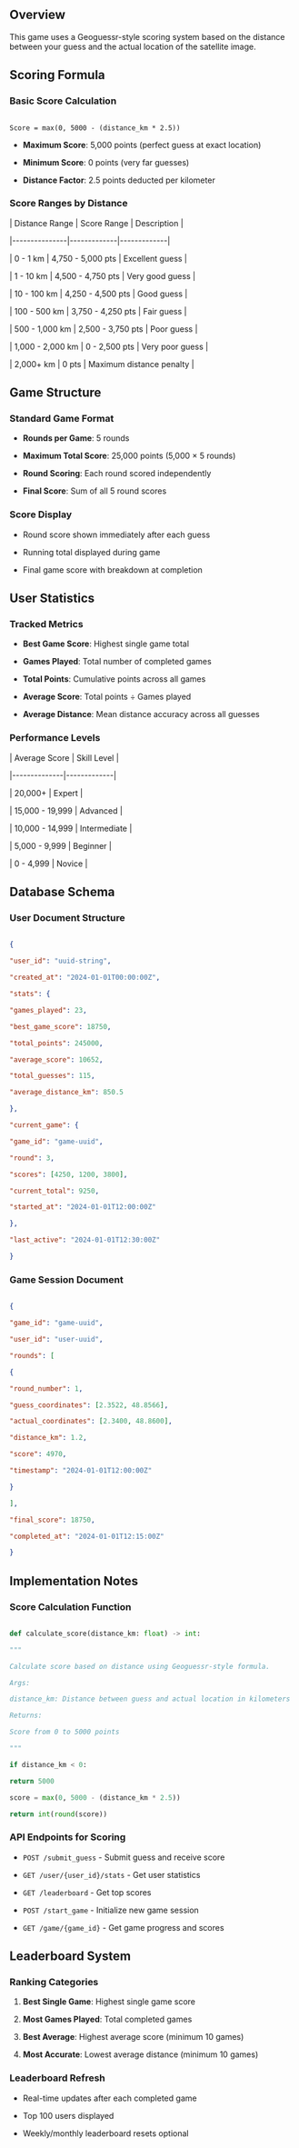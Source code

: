 
## Overview

This game uses a Geoguessr-style scoring system based on the distance between your guess and the actual location of the satellite image.

  

## Scoring Formula

  

### Basic Score Calculation

```

Score = max(0, 5000 - (distance_km * 2.5))

```

  

- **Maximum Score**: 5,000 points (perfect guess at exact location)

- **Minimum Score**: 0 points (very far guesses)

- **Distance Factor**: 2.5 points deducted per kilometer

  

### Score Ranges by Distance

  

| Distance Range | Score Range | Description |

|---------------|-------------|-------------|

| 0 - 1 km | 4,750 - 5,000 pts | Excellent guess |

| 1 - 10 km | 4,500 - 4,750 pts | Very good guess |

| 10 - 100 km | 4,250 - 4,500 pts | Good guess |

| 100 - 500 km | 3,750 - 4,250 pts | Fair guess |

| 500 - 1,000 km | 2,500 - 3,750 pts | Poor guess |

| 1,000 - 2,000 km | 0 - 2,500 pts | Very poor guess |

| 2,000+ km | 0 pts | Maximum distance penalty |

  

## Game Structure

  

### Standard Game Format

- **Rounds per Game**: 5 rounds

- **Maximum Total Score**: 25,000 points (5,000 × 5 rounds)

- **Round Scoring**: Each round scored independently

- **Final Score**: Sum of all 5 round scores

  

### Score Display

- Round score shown immediately after each guess

- Running total displayed during game

- Final game score with breakdown at completion

  

## User Statistics

  

### Tracked Metrics

- **Best Game Score**: Highest single game total

- **Games Played**: Total number of completed games

- **Total Points**: Cumulative points across all games

- **Average Score**: Total points ÷ Games played

- **Average Distance**: Mean distance accuracy across all guesses

  

### Performance Levels

| Average Score | Skill Level |

|--------------|-------------|

| 20,000+ | Expert |

| 15,000 - 19,999 | Advanced |

| 10,000 - 14,999 | Intermediate |

| 5,000 - 9,999 | Beginner |

| 0 - 4,999 | Novice |

  

## Database Schema

  

### User Document Structure

```json

{

"user_id": "uuid-string",

"created_at": "2024-01-01T00:00:00Z",

"stats": {

"games_played": 23,

"best_game_score": 18750,

"total_points": 245000,

"average_score": 10652,

"total_guesses": 115,

"average_distance_km": 850.5

},

"current_game": {

"game_id": "game-uuid",

"round": 3,

"scores": [4250, 1200, 3800],

"current_total": 9250,

"started_at": "2024-01-01T12:00:00Z"

},

"last_active": "2024-01-01T12:30:00Z"

}

```

  

### Game Session Document

```json

{

"game_id": "game-uuid",

"user_id": "user-uuid",

"rounds": [

{

"round_number": 1,

"guess_coordinates": [2.3522, 48.8566],

"actual_coordinates": [2.3400, 48.8600],

"distance_km": 1.2,

"score": 4970,

"timestamp": "2024-01-01T12:00:00Z"

}

],

"final_score": 18750,

"completed_at": "2024-01-01T12:15:00Z"

}

```

  

## Implementation Notes

  

### Score Calculation Function

```python

def calculate_score(distance_km: float) -> int:

"""

Calculate score based on distance using Geoguessr-style formula.

Args:

distance_km: Distance between guess and actual location in kilometers

Returns:

Score from 0 to 5000 points

"""

if distance_km < 0:

return 5000

score = max(0, 5000 - (distance_km * 2.5))

return int(round(score))

```

  

### API Endpoints for Scoring

- `POST /submit_guess` - Submit guess and receive score

- `GET /user/{user_id}/stats` - Get user statistics

- `GET /leaderboard` - Get top scores

- `POST /start_game` - Initialize new game session

- `GET /game/{game_id}` - Get game progress and scores

  

## Leaderboard System

  

### Ranking Categories

1. **Best Single Game**: Highest single game score

2. **Most Games Played**: Total completed games

3. **Best Average**: Highest average score (minimum 10 games)

4. **Most Accurate**: Lowest average distance (minimum 10 games)

  

### Leaderboard Refresh

- Real-time updates after each completed game

- Top 100 users displayed

- Weekly/monthly leaderboard resets optional